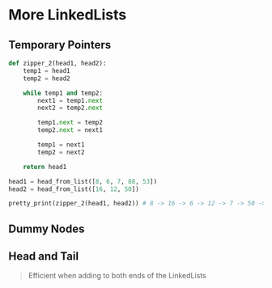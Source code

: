 # More LinkedLists

## Temporary Pointers

```python
def zipper_2(head1, head2):
    temp1 = head1
    temp2 = head2

    while temp1 and temp2:
        next1 = temp1.next
        next2 = temp2.next

        temp1.next = temp2
        temp2.next = next1

        temp1 = next1
        temp2 = next2

    return head1

head1 = head_from_list([8, 6, 7, 88, 53])
head2 = head_from_list([16, 12, 50])

pretty_print(zipper_2(head1, head2)) # 8 -> 16 -> 6 -> 12 -> 7 -> 50 -> 88 -> 53
```

## Dummy Nodes

## Head and Tail

> Efficient when adding to both ends of the LinkedLists
